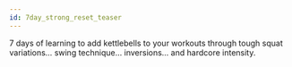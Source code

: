 ```yaml
---
id: 7day_strong_reset_teaser
---
```


7 days of learning to add kettlebells to your workouts through tough squat variations… swing technique… inversions… and hardcore intensity.
